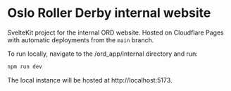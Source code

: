 # Oslo Roller Derby internal website

SvelteKit project for the internal ORD website. Hosted on Cloudflare Pages with automatic deployments from the `main` branch.

To run locally, navigate to the /ord_app/internal directory and run:

```bash
npm run dev
```

The local instance will be hosted at http://localhost:5173.
